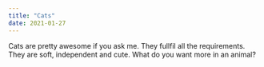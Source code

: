 ```yaml
---
title: "Cats"
date: 2021-01-27
---
```


Cats are pretty awesome if you ask me. They fullfil all the requirements. 
They are soft, independent and cute. 
What do you want more in an animal?
